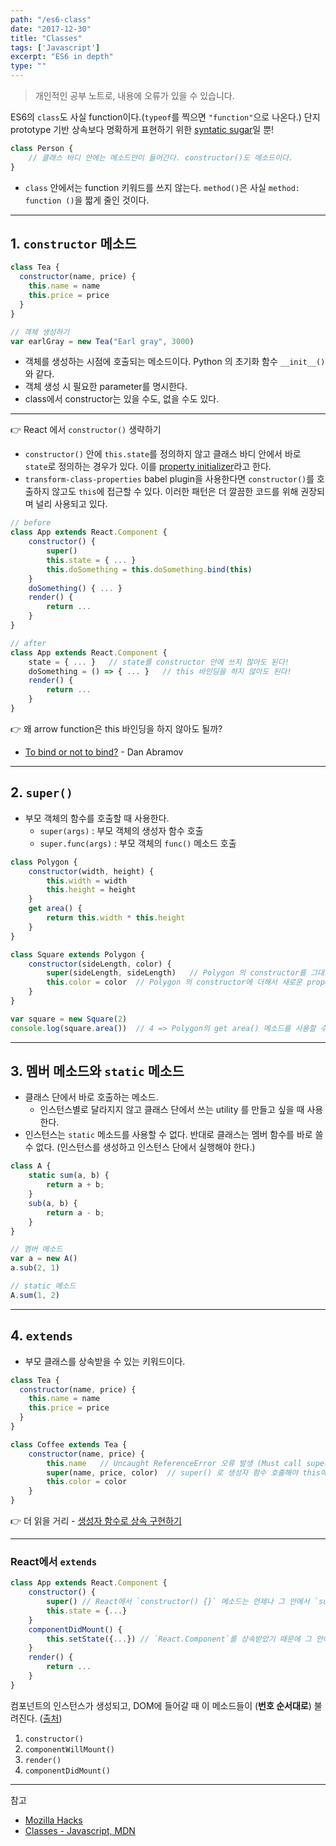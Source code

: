 ```yaml
---
path: "/es6-class"
date: "2017-12-30"
title: "Classes"
tags: ['Javascript']
excerpt: "ES6 in depth"
type: ""
---
```


> 개인적인 공부 노트로, 내용에 오류가 있을 수 있습니다.

ES6의 `class`도 사실 function이다.(`typeof`를 찍으면 `"function"`으로 나온다.) 단지 prototype 기반 상속보다 명확하게 표현하기 위한 [syntatic sugar](https://en.wikipedia.org/wiki/Syntactic_sugar)일 뿐!

```javascript
class Person {
    // 클래스 바디 안에는 메소드만이 들어간다. constructor()도 메소드이다.
}
```

- `class` 안에서는 function 키워드를 쓰지 않는다. `method()`은 사실 `method: function ()`을 짧게 줄인 것이다.

---

## 1. `constructor` 메소드

```javascript
class Tea {
  constructor(name, price) {
    this.name = name
    this.price = price
  }
}

// 객체 생성하기
var earlGray = new Tea("Earl gray", 3000)
```

- 객체를 생성하는 시점에 호출되는 메소드이다. Python 의 초기화 함수 `__init__()`와 같다. 
- 객체 생성 시 필요한 parameter를 명시한다.
- class에서 constructor는 있을 수도, 없을 수도 있다. 

---

:point_right: React 에서 `constructor()` 생략하기

- `constructor()` 안에 `this.state`를 정의하지 않고 클래스 바디 안에서 바로 `state`로 정의하는 경우가 있다. 이를 [property initializer](https://www.fullstackreact.com/articles/use-property-initializers-for-cleaner-react-components/#with-property-initializers)라고 한다. 
- `transform-class-properties` babel plugin을 사용한다면 `constructor()`를 호출하지 않고도 `this`에 접근할 수 있다. 이러한 패턴은 더 깔끔한 코드를 위해 권장되며 널리 사용되고 있다.

```javascript
// before
class App extends React.Component {
    constructor() {
        super()
        this.state = { ... }
        this.doSomething = this.doSomething.bind(this)
    }
    doSomething() { ... }
    render() {
        return ...
    }
}

// after
class App extends React.Component {
    state = { ... }   // state를 constructor 안에 쓰지 않아도 된다!
    doSomething = () => { ... }   // this 바인딩을 하지 않아도 된다!
    render() {
        return ...
    }
}
```

:point_right: 왜 arrow function은 this 바인딩을 하지 않아도 될까?
- [To bind or not to bind?](https://twitter.com/dan_abramov/status/790612782471319553) - Dan Abramov

---

## 2. `super()` 

- 부모 객체의 함수를 호출할 때 사용한다.
    - `super(args)` : 부모 객체의 생성자 함수 호출
    - `super.func(args)` : 부모 객체의 `func()` 메소드 호출

```javascript
class Polygon {
    constructor(width, height) {
        this.width = width
        this.height = height
    }
    get area() {
        return this.width * this.height
    }
}

class Square extends Polygon {
    constructor(sideLength, color) {
        super(sideLength, sideLength)   // Polygon 의 constructor를 그대로 사용한다.
        this.color = color  // Polygon 의 constructor에 더해서 새로운 property를 정할 수도 있다.
    }
}

var square = new Square(2)
console.log(square.area())  // 4 => Polygon의 get area() 메소드를 사용할 수 있다.
```

---

## 3. 멤버 메소드와 `static` 메소드

- 클래스 단에서 바로 호출하는 메소드.
    - 인스턴스별로 달라지지 않고 클래스 단에서 쓰는 utility 를 만들고 싶을 때 사용한다. 
- 인스턴스는 `static` 메소드를 사용할 수 없다. 반대로 클래스는 멤버 함수를 바로 쓸 수 없다. (인스턴스를 생성하고 인스턴스 단에서 실행해야 한다.)

```javascript
class A {
    static sum(a, b) {
        return a + b;
    }
    sub(a, b) {
        return a - b;
    }
}

// 멤버 메소드
var a = new A()
a.sub(2, 1)

// static 메소드
A.sum(1, 2)
```

---

## 4. `extends`

- 부모 클래스를 상속받을 수 있는 키워드이다. 

```javascript
class Tea {
  constructor(name, price) {
    this.name = name
    this.price = price
  }
}

class Coffee extends Tea {
    constructor(name, price) {
        this.name   // Uncaught ReferenceError 오류 발생 (Must call super constructor in derived class before accessing 'this' or returning from derived constructor)
        super(name, price, color)  // super() 로 생성자 함수 호출해야 this에 접근할 수 있음.
        this.color = color
    }   
}
```

:point_right: 더 읽을 거리 - [생성자 함수로 상속 구현하기](https://developer.mozilla.org/ko/docs/Web/JavaScript/Reference/Classes#ES5_%ED%94%84%EB%A1%9C%ED%86%A0%ED%83%80%EC%9E%85_%EC%83%81%EC%86%8D_%EB%AC%B8%EB%B2%95%EA%B3%BC_ES6_%ED%81%B4%EB%9E%98%EC%8A%A4_%EC%83%81%EC%86%8D_%EB%AC%B8%EB%B2%95%EC%9D%98_%EB%B9%84%EA%B5%90)

---

### React에서 `extends`

```javascript
class App extends React.Component {
    constructor() {
        super() // React에서 `constructor() {}` 메소드는 언제나 그 안에서 `super()`메소드를 불러야 한다. 이걸 쓰지 않으면 `missing super() call in constructor` 에러가 난다.
        this.state = {...}
    }
    componentDidMount() {
        this.setState({...}) // `React.Component`를 상속받았기 때문에 그 안에 정의되어 있는 `.setState()`메소드를 사용할 수 있다.
    }
    render() {
        return ...
    }
}
```

컴포넌트의 인스턴스가 생성되고, DOM에 들어갈 때 이 메소드들이 (__번호 순서대로__) 불려진다. ([출처](https://reactjs.org/docs/react-component.html#mounting))

1. `constructor()`
2. `componentWillMount()`
3. `render()`
4. `componentDidMount()`

---

참고 
- [Mozilla Hacks](https://hacks.mozilla.org/2015/07/es6-in-depth-classes/)
- [Classes - Javascript, MDN](https://developer.mozilla.org/ko/docs/Web/JavaScript/Reference/Classes)